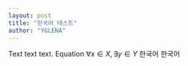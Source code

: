 ```yaml
---
layout: post
title: "한국어 테스트"
author: "YGLENA"
---
```


Text text text. Equation $\forall x\in X, \exists y\in Y$ 한국어 한국어
